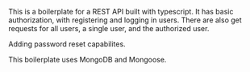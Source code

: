 This is a boilerplate for a REST API built with typescript. It has basic authorization, with registering and logging in users. There are also get requests for all users, a single user, and the authorized user.

Adding password reset capabilites.

This boilerplate uses MongoDB and Mongoose.
